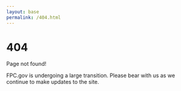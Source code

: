 ```yaml
---
layout: base
permalink: /404.html
---
```


# 404

Page not found!

FPC.gov is undergoing a large transition. Please bear with us as we continue to make updates to the site.
